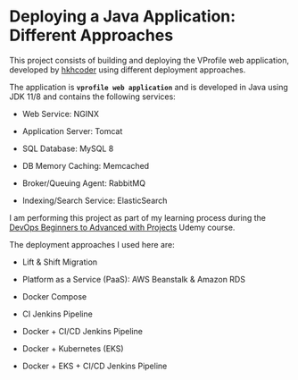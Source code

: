# Deploying a Java Application: Different Approaches

This project consists of building and deploying the VProfile web application, 
developed by [hkhcoder](https://github.com/devopshydclub/vprofile-project) using 
different deployment approaches.

The application is **`vprofile web application`** and is developed in Java
using JDK 11/8 and contains the following services:

* Web Service: NGINX

* Application Server: Tomcat

* SQL Database: MySQL 8

* DB Memory Caching: Memcached

* Broker/Queuing Agent: RabbitMQ

* Indexing/Search Service: ElasticSearch

I am performing this project as part of my learning process during the
[DevOps Beginners to Advanced with Projects](https://www.udemy.com/course/decodingdevops/)
Udemy course.

The deployment approaches I used here are:

* Lift & Shift Migration

* Platform as a Service (PaaS): AWS Beanstalk & Amazon RDS

* Docker Compose

* CI Jenkins Pipeline

* Docker + CI/CD Jenkins Pipeline

* Docker + Kubernetes (EKS)

* Docker + EKS + CI/CD Jenkins Pipeline
